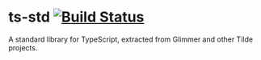 # ts-std [![Build Status](https://travis-ci.org/tildeio/ts-std.svg?branch=master)](https://travis-ci.org/tildeio/ts-std)

A standard library for TypeScript, extracted from Glimmer and other Tilde projects.
